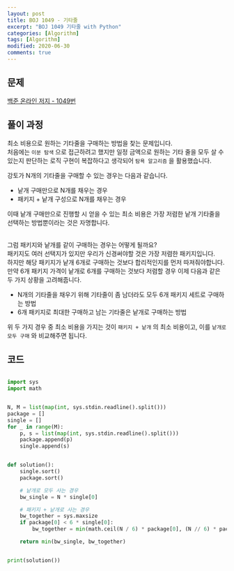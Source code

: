 ```yaml
---
layout: post
title: BOJ 1049 - 기타줄
excerpt: "BOJ 1049 기타줄 with Python"
categories: [Algorithm]
tags: [Algorithm]
modified: 2020-06-30
comments: true
---
```


## 문제
[백준 온라인 저지 - 1049번](https://www.acmicpc.net/problem/1049)

## 풀이 과정
최소 비용으로 원하는 기타줄을 구매하는 방법을 찾는 문제입니다.<br>
처음에는 `이분 탐색` 으로 접근하려고 했지만 일정 금액으로 원하는 기타 줄을 모두 살 수 있는지 판단하는 로직 구현이 복잡하다고 생각되어 `탐욕 알고리즘` 을 활용했습니다. <br>

강토가 N개의 기타줄을 구매할 수 있는 경우는 다음과 같습니다. <br>

* 낱개 구매만으로 N개를 채우는 경우
* 패키지 + 낱개 구성으로 N개를 채우는 경우

이때 낱개 구매만으로 진행할 시 얻을 수 있는 최소 비용은 가장 저렴한 낱개 기타줄을 선택하는 방법뿐이라는 것은 자명합니다. <br><br>

그럼 패키지와 낱개를 같이 구매하는 경우는 어떻게 될까요?<br>
패키지도 여러 선택지가 있지만 우리가 신경써야할 것은 가장 저렴한 패키지입니다. <br>
하지만 해당 패키지가 낱개 6개로 구매하는 것보다 합리적인지를 먼저 따져줘야합니다. <br>
만약 6개 패키지 가격이 낱개로 6개를 구매하는 것보다 저렴할 경우 이제 다음과 같은 두 가지 상황을 고려해줍니다. <br>

* N개의 기타줄을 채우기 위해 기타줄이 좀 남더라도 모두 6개 패키지 세트로 구매하는 방법
* 6개 패키지로 최대한 구매하고 남는 기타줄은 낱개로 구매하는 방법

위 두 가지 경우 중 최소 비용을 가지는 것이 `패키지 + 낱개` 의 최소 비용이고, 이를 `낱개로 모두 구매` 와 비교해주면 됩니다. <br>

## 코드

~~~ python

import sys
import math


N, M = list(map(int, sys.stdin.readline().split()))
package = []
single = []
for _ in range(M):
    p, s = list(map(int, sys.stdin.readline().split()))
    package.append(p)
    single.append(s)


def solution():
    single.sort()
    package.sort()

    # 낱개로 모두 사는 경우
    bw_single = N * single[0]

    # 패키지 + 낱개로 사는 경우
    bw_together = sys.maxsize
    if package[0] < 6 * single[0]:
        bw_together = min(math.ceil(N / 6) * package[0], (N // 6) * package[0] + (N % 6) * single[0])

    return min(bw_single, bw_together)


print(solution())

~~~